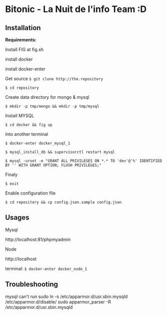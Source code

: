 Bitonic - La Nuit de l'info Team :D
===================


Installation
-------------
**Requirements:**

Install FIG at fig.sh

install docker

install docker-enter

Get source
`$ git clone http://the.repository`

`$ cd repository`


Create data directory for mongo & mysql

`$ mkdir -p tmp/mongo && mkdir -p tmp/mysql`


Install MYSQL

`$ cd docker && fig up`


Into another terminal

`$ docker-enter docker_mysql_1`


`$ mysql_install_db && supervisorctl restart mysql`


`$ mysql -uroot -e "GRANT ALL PRIVILEGES ON *.* TO 'dev'@'%' IDENTIFIED BY '' WITH GRANT OPTION; FLUSH PRIVILEGES;"`


Finaly

`$ exit `

Enable configuration file

`$ cd repository && cp config.json.sample config.json`


Usages
-------------------------

Mysql

http://localhost:81/phpmyadmin



Node

http://localhost

terminal: `$ docker-enter docker_node_1`


Troubleshooting
-----------------------

mysql can't run
sudo ln -s /etc/apparmor.d/usr.sbin.mysqld /etc/apparmor.d/disable/
sudo apparmor_parser -R /etc/apparmor.d/usr.sbin.mysqld

